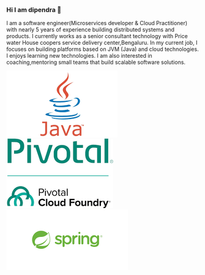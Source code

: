 

### Hi I am dipendra 👋

I am a software engineer(Microservices developer & Cloud Practitioner) with  nearly 5 years of experience building distributed systems and products. 
I currently works as a senior consultant technology  with Price water House coopers service delivery center,Bengaluru. In my current job, 
I focuses on building platforms based on JVM (Java) and cloud technologies. I enjoys learning new technologies. 
I am also interested in coaching,mentoring small teams that build scalable software solutions.



![](images/java.png)
![](images/pivotol.png)
![](images/spring.png)






